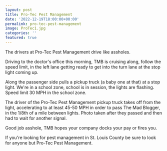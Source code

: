 ```yaml
---
layout: post
title: Pro-Tec Pest Management
date: '2022-12-19T18:00:00+00:00'
permalink: pro-tec-pest-management
image: ProTec1.jpg
categories: ''
featured: true
---
```

The drivers at Pro-Tec Pest Management drive like assholes.

Driving to the doctor's office this morning, TMB is cruising along, follow the speed limit, in the left lane getting ready to get into the turn lane at the stop light coming up.

Along the passenger side pulls a pickup truck (a baby one at that) at a stop light. We're in a school zone, school is in session, the lights are flashing. Speed limit 30 MPH in the school zone.

The driver of the Pro-Tec Pest Management pickup truck takes off from the light, accelerating to at least 45-50 MPH in order to pass The Mad Blogger, in the 1/8th of a mile between lights. Photo taken after they passed  and then had to wait for another signal.

Good job asshole, TMB hopes your company docks your pay or fires you. 

If you're looking for pest management in St. Louis County be sure to look for anyone but Pro-Tec Pest Management.